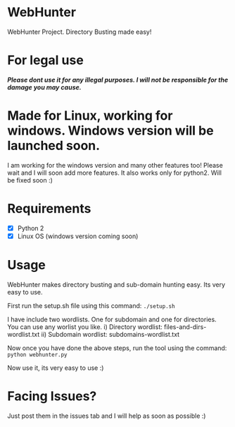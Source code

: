 # WebHunter
WebHunter Project. Directory Busting made easy!


# For legal use
***Please dont use it for any illegal purposes. I will not be responsible for the damage you may cause.***

# Made for Linux, working for windows. Windows version will be launched soon.
I am working for the windows version and many other features too! Please wait and I will soon add more features. It also works only for python2. Will be fixed soon :)

# Requirements
- [x] Python 2
- [x] Linux OS (windows version coming soon)

# Usage
WebHunter makes directory busting and sub-domain hunting easy. Its very easy to use. 

First run the setup.sh file using this command: `./setup.sh`

I have include two wordlists. One for subdomain and one for directories. You can use any worlist you like. 
    i) Directory wordlist: files-and-dirs-wordlist.txt
    ii) Subdomain wordlist: subdomains-wordlist.txt
  
Now once you have done the above steps, run the tool using the command: `python webhunter.py`

Now use it, its very easy to use :)

# Facing Issues?
Just post them in the issues tab and I will help as soon as possible :)
